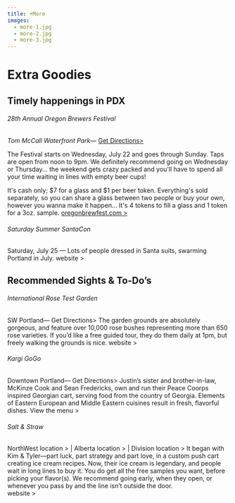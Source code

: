 ```yaml
---
title: +More
images:
  - more-1.jpg
  - more-2.jpg
  - more-3.jpg
---
```


# Extra Goodies

## Timely happenings in PDX

###### 28th Annual Oregon Brewers Festival

*Tom McCall Waterfront Park*— [Get Directions>](https://goo.gl/maps/j1cGX)

The Festival starts on Wednesday, July 22 and goes through Sunday. Taps are
open from noon to 9pm. We definitely recommend going on Wednesday or Thursday...
the weekend gets crazy packed and you'll have to spend all your time waiting in
lines with empty beer cups!

It's cash only; $7 for a glass and $1 per beer token. Everything's sold
separately, so you can share a glass between two people or buy your own,
however you wanna make it happen... It's 4 tokens to fill a glass and 1
token for a 3oz. sample. [oregonbrewfest.com >](http://www.oregonbrewfest.com/)

###### Saturday Summer SantaCon

Saturday, July 25 — Lots of people dressed in Santa suits, swarming Portland in July.
website >

## Recommended Sights & To-Do’s

######  International Rose Test Garden

SW Portland— Get Directions>
The garden grounds are absolutely gorgeous, and feature over 10,000 rose bushes representing more than 650 rose varieties. If you’d like a free guided tour, they do them daily at 1pm, but freely walking the grounds is nice.
website >

###### Kargi GoGo

Downtown Portland— Get Directions>
Justin’s sister and brother-in-law, McKinze Cook and Sean Fredericks, own and run their Peace Coorps inspired Georgian cart, serving food from the country of Georgia. Elements of Eastern European and Middle Eastern cuisines result in fresh, flavorful dishes.
View the menu >

###### Salt & Straw

NorthWest location >  |  Alberta location >  |  Division location >
It began with Kim & Tyler—part luck, part strategy and part love, in a custom push cart creating ice cream recipes. Now, their ice cream is legendary, and people wait in long lines to buy it. You do get all the free samples you want, before picking your flavor(s). We recommend going early, when they open, or whenever you pass by and the line isn’t outside the door.  
website >
